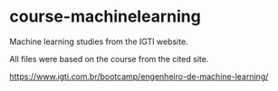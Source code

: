 # course-machinelearning

Machine learning studies from the IGTI website.

All files were based on the course from the cited site.

https://www.igti.com.br/bootcamp/engenheiro-de-machine-learning/

